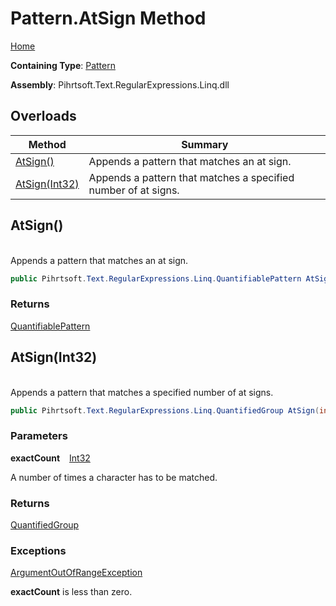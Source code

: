 # Pattern\.AtSign Method

[Home](../../../../../../README.md)

**Containing Type**: [Pattern](../README.md)

**Assembly**: Pihrtsoft\.Text\.RegularExpressions\.Linq\.dll

## Overloads

| Method | Summary |
| ------ | ------- |
| [AtSign()](#Pihrtsoft_Text_RegularExpressions_Linq_Pattern_AtSign) | Appends a pattern that matches an at sign\. |
| [AtSign(Int32)](#Pihrtsoft_Text_RegularExpressions_Linq_Pattern_AtSign_System_Int32_) | Appends a pattern that matches a specified number of at signs\. |

## AtSign\(\) <a name="Pihrtsoft_Text_RegularExpressions_Linq_Pattern_AtSign"></a>

\
Appends a pattern that matches an at sign\.

```csharp
public Pihrtsoft.Text.RegularExpressions.Linq.QuantifiablePattern AtSign()
```

### Returns

[QuantifiablePattern](../../QuantifiablePattern/README.md)

## AtSign\(Int32\) <a name="Pihrtsoft_Text_RegularExpressions_Linq_Pattern_AtSign_System_Int32_"></a>

\
Appends a pattern that matches a specified number of at signs\.

```csharp
public Pihrtsoft.Text.RegularExpressions.Linq.QuantifiedGroup AtSign(int exactCount)
```

### Parameters

**exactCount** &ensp; [Int32](https://docs.microsoft.com/en-us/dotnet/api/system.int32)

A number of times a character has to be matched\.

### Returns

[QuantifiedGroup](../../QuantifiedGroup/README.md)

### Exceptions

[ArgumentOutOfRangeException](https://docs.microsoft.com/en-us/dotnet/api/system.argumentoutofrangeexception)

**exactCount** is less than zero\.


